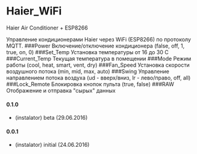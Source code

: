 # Haier_WiFi
Haier Air Conditioner + ESP8266

Управление кондиционерами Haier через WiFi (ESP8266) по протоколу MQTT.
###Power
Включение/отключение кондиционера (false, off, 1, true, on, 0)
###Set_Temp
Установка температуры от 16 до 30 C
###Current_Temp
Текущая температура в помещении
###Mode
Режим работы (cool, heat, smart, vent, dry)
###Fan_Speed
Установка скорости воздушного потока (min, mid, max, auto)
###Swing
Управление направлением потока воздуха (ud - вверх/вниз, lr - лево/право, off, all)
###Lock_Remote
Блокировка кнопок пульта (true, false)
###RAW
Отображение и отправка "сырых" данных


#### 0.1.0
* (instalator) beta (29.06.2016)
 
#### 0.0.1
* (instalator) initial (24.06.2016)
